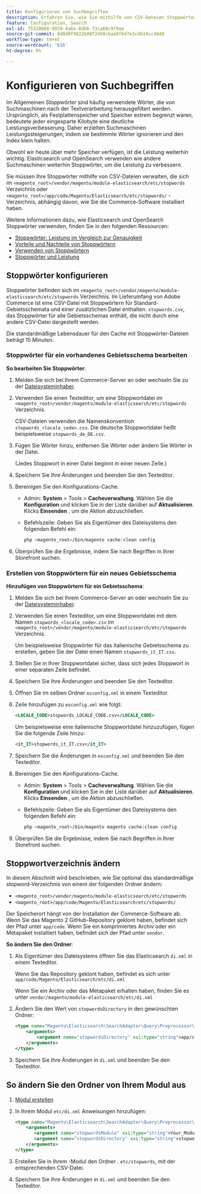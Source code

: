 ```yaml
---
title: Konfigurieren von Suchbegriffen
description: Erfahren Sie, wie Sie mithilfe von CSV-Dateien Stoppwörter für Adobe Commerce verwalten.
feature: Configuration, Search
exl-id: 75320868-9939-4a6e-8dbb-73ca68c9f0ee
source-git-commit: 8d0d8f9822b88f2dd8cbae8f6d7e3cdb14cc4848
workflow-type: tm+mt
source-wordcount: '616'
ht-degree: 0%

---
```


# Konfigurieren von Suchbegriffen

Im Allgemeinen _Stoppwörter_ sind häufig verwendete Wörter, die von Suchmaschinen nach der Textverarbeitung herausgefiltert werden. Ursprünglich, als Festplattenspeicher und Speicher extrem begrenzt waren, bedeutete jeder eingesparte Kilobyte eine deutliche Leistungsverbesserung. Daher erzielten Suchmaschinen Leistungssteigerungen, indem sie bestimmte Wörter ignorieren und den Index klein halten.

Obwohl wir heute über mehr Speicher verfügen, ist die Leistung weiterhin wichtig. Elasticsearch und OpenSearch verwenden wie andere Suchmaschinen weiterhin Stoppwörter, um die Leistung zu verbessern.

Sie müssen Ihre Stoppwörter mithilfe von CSV-Dateien verwalten, die sich im `<magento_root>/vendor/magento/module-elasticsearch/etc/stopwords` Verzeichnis oder `<magento_root>/app/code/Magento/Elasticsearch/etc/stopwords/` -Verzeichnis, abhängig davon, wie Sie die Commerce-Software installiert haben.

Weitere Informationen dazu, wie Elasticsearch und OpenSearch Stoppwörter verwenden, finden Sie in den folgenden Ressourcen:

- [Stoppwörter: Leistung im Vergleich zur Genauigkeit](https://www.elastic.co/guide/en/elasticsearch/guide/current/stopwords.html)
- [Vorteile und Nachteile von Stoppwörtern](https://www.elastic.co/guide/en/elasticsearch/guide/current/pros-cons-stopwords.html)
- [Verwenden von Stoppwörtern](https://www.elastic.co/guide/en/elasticsearch/guide/current/using-stopwords.html)
- [Stoppwörter und Leistung](https://www.elastic.co/guide/en/elasticsearch/guide/current/stopwords-performance.html)

## Stoppwörter konfigurieren

Stoppwörter befinden sich im `<magento_root>/vendor/magento/module-elasticsearch/etc/stopwords` Verzeichnis. Im Lieferumfang von Adobe Commerce ist eine CSV-Datei mit Stoppwörtern für Standard-Gebietsschemata und einer zusätzlichen Datei enthalten. `stopwords.csv`, das Stoppwörter für alle Gebietsschemas enthält, die nicht durch eine andere CSV-Datei dargestellt werden.

Die standardmäßige Lebensdauer für den Cache mit Stoppwörter-Dateien beträgt 15 Minuten.

### Stoppwörter für ein vorhandenes Gebietsschema bearbeiten

**So bearbeiten Sie Stoppwörter**:

1. Melden Sie sich bei Ihrem Commerce-Server an oder wechseln Sie zu der [Dateisysteminhaber](../../installation/prerequisites/file-system/overview.md).
1. Verwenden Sie einen Texteditor, um eine Stoppwortdatei im `<magento_root>/vendor/magento/module-elasticsearch/etc/stopwords` Verzeichnis.

   CSV-Dateien verwenden die Namenskonvention `stopwords_<locale_code>.csv`. Die deutsche Stoppwortdatei heißt beispielsweise `stopwords_de_DE.csv`.

1. Fügen Sie Wörter hinzu, entfernen Sie Wörter oder ändern Sie Wörter in der Datei.

   (Jedes Stoppwort in einer Datei beginnt in einer neuen Zeile.)

1. Speichern Sie Ihre Änderungen und beenden Sie den Texteditor.
1. Bereinigen Sie den Konfigurations-Cache.

   - Admin: **System** > Tools > **Cacheverwaltung**. Wählen Sie die **Konfiguration** und klicken Sie in der Liste darüber auf **Aktualisieren**. Klicks **Einsenden** , um die Aktion abzuschließen.

   - Befehlszeile: Geben Sie als Eigentümer des Dateisystems den folgenden Befehl ein:

     ```bash
     php <magento_root>/bin/magento cache:clean config
     ```

1. Überprüfen Sie die Ergebnisse, indem Sie nach Begriffen in Ihrer Storefront suchen.

### Erstellen von Stoppwörtern für ein neues Gebietsschema

**Hinzufügen von Stoppwörtern für ein Gebietsschema**:

1. Melden Sie sich bei Ihrem Commerce-Server an oder wechseln Sie zu der [Dateisysteminhaber](../../installation/prerequisites/file-system/overview.md).

1. Verwenden Sie einen Texteditor, um eine Stoppwortdatei mit dem Namen `stopwords_<locale_code>.csv` im `<magento_root>/vendor/magento/module-elasticsearch/etc/stopwords` Verzeichnis.

   Um beispielsweise Stoppwörter für das italienische Gebietsschema zu erstellen, geben Sie der Datei einen Namen `stopwords_it_IT.csv`.

1. Stellen Sie in Ihrer Stoppwortdatei sicher, dass sich jedes Stoppwort in einer separaten Zeile befindet.
1. Speichern Sie Ihre Änderungen und beenden Sie den Texteditor.
1. Öffnen Sie im selben Ordner `esconfig.xml` in einem Texteditor.
1. Zeile hinzufügen zu `esconfig.xml` wie folgt:

   ```xml
   <LOCALE_CODE>stopwords_LOCALE_CODE.csv</LOCALE_CODE>
   ```

   Um beispielsweise eine italienische Stoppwortdatei hinzuzufügen, fügen Sie die folgende Zeile hinzu:

   ```xml
   <it_IT>stopwords_it_IT.csv</it_IT>
   ```

1. Speichern Sie die Änderungen in `esconfig.xml` und beenden Sie den Texteditor.
1. Bereinigen Sie den Konfigurations-Cache.

   - Admin: **System** > Tools > **Cacheverwaltung**. Wählen Sie die **Konfiguration** und klicken Sie in der Liste darüber auf **Aktualisieren**. Klicks **Einsenden** , um die Aktion abzuschließen.

   - Befehlszeile: Geben Sie als Eigentümer des Dateisystems den folgenden Befehl ein:

     ```bash
     php <magento_root>/bin/magento magento cache:clean config
     ```

1. Überprüfen Sie die Ergebnisse, indem Sie nach Begriffen in Ihrer Storefront suchen.

## Stoppwortverzeichnis ändern

In diesem Abschnitt wird beschrieben, wie Sie optional das standardmäßige stopword-Verzeichnis von einem der folgenden Ordner ändern:

- `<magento_root>/vendor/magento/module-elasticsearch/etc/stopwords`
- `<magento_root>/app/code/Magento/Elasticsearch/etc/stopwords/`

Der Speicherort hängt von der Installation der Commerce-Software ab. Wenn Sie das Magento 2 GitHub-Repository geklont haben, befindet sich der Pfad unter `app/code`. Wenn Sie ein komprimiertes Archiv oder ein Metapaket installiert haben, befindet sich der Pfad unter `vendor`.

**So ändern Sie den Ordner**:

1. Als Eigentümer des Dateisystems öffnen Sie das Elasticsearch `di.xml` in einem Texteditor.

   Wenn Sie das Repository geklont haben, befindet es sich unter `app/code/Magento/Elasticsearch/etc/di.xml`

   Wenn Sie ein Archiv oder das Metapaket erhalten haben, finden Sie es unter `vendor/magento/module-elasticsearch/etc/di.xml`

1. Ändern Sie den Wert von `stopwordsDirectory` in den gewünschten Ordner:

   ```xml
   <type name="Magento\Elasticsearch\SearchAdapter\Query\Preprocessor\Stopwords">
       <arguments>
           <argument name="stopwordsDirectory" xsi:type="string">app/code/Magento/Elasticsearch/etc/stopwords</argument>
       </arguments>
   </type>
   ```

1. Speichern Sie Ihre Änderungen in `di.xml` und beenden Sie den Texteditor.

## So ändern Sie den Ordner von Ihrem Modul aus

1. [Modul erstellen](https://developer.adobe.com/commerce/php/development/build/component-file-structure/)
1. In Ihrem Modul `etc/di.xml` Anweisungen hinzufügen:

   ```xml
   <type name="Magento\Elasticsearch\SearchAdapter\Query\Preprocessor\Stopwords">
       <arguments>
          <argument name="stopwordsModule" xsi:type="string">Your_Module</argument>
          <argument name="stopwordsDirectory" xsi:type="string">stopwords</argument>
       </arguments>
   </type>
   ```

1. Erstellen Sie in Ihrem -Modul den Ordner . `etc/stopwords`, mit der entsprechenden CSV-Datei.

1. Speichern Sie Ihre Änderungen in `di.xml` und beenden Sie den Texteditor.
